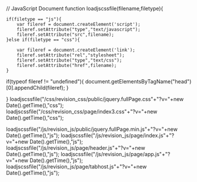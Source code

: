 // JavaScript Document
function loadjscssfile(filename,filetype){

    if(filetype == "js"){
        var fileref = document.createElement('script');
        fileref.setAttribute("type","text/javascript");
        fileref.setAttribute("src",filename);
    }else if(filetype == "css"){
    
        var fileref = document.createElement('link');
        fileref.setAttribute("rel","stylesheet");
        fileref.setAttribute("type","text/css");
        fileref.setAttribute("href",filename);
    }
   if(typeof fileref != "undefined"){
        document.getElementsByTagName("head")[0].appendChild(fileref);
    }
    
}
loadjscssfile("/css/revision_css/public/jquery.fullPage.css"+"?v="+new Date().getTime(),"css");
loadjscssfile("/css/revision_css/page/index3.css"+"?v="+new Date().getTime(),"css");


loadjscssfile("/js/revision_js/public/jquery.fullPage.min.js"+"?v="+new Date().getTime(),"js");
loadjscssfile("/js/revision_js/page/index.js"+"?v="+new Date().getTime(),"js");
loadjscssfile("/js/revision_js/page/header.js"+"?v="+new Date().getTime(),"js");
loadjscssfile("/js/revision_js/page/app.js"+"?v="+new Date().getTime(),"js");
loadjscssfile("/js/revision_js/page/tabhost.js"+"?v="+new Date().getTime(),"js");
